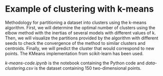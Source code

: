 # Example of clustering with k-means
Methodology for partitioning a dataset into clusters using the k-means algorithm. First, we will determine the optimal number of clusters using the elbow method with the inertias of several models with different values of k. Then, we will visualize the partitions provided by the algorithm with different seeds to check the convergence of the method to similar clusters and centroids. Finally, we will predict the cluster that would correspond to new points. The KMeans implementation from scikit-learn has been used.

*k-means-code.ipynb* is the notebook containing the Python code and *data-clustering.csv* is the dataset containing 150 two-dimensional points.
